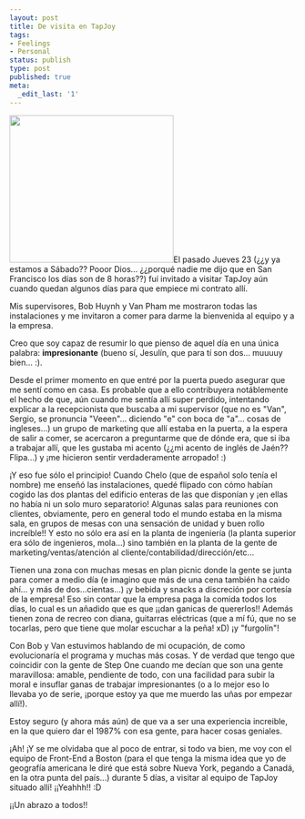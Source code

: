 ```yaml
---
layout: post
title: De visita en TapJoy
tags:
- Feelings
- Personal
status: publish
type: post
published: true
meta:
  _edit_last: '1'
---
```

<a href="http://sheniff.es/public/wp/wp-content/uploads/2012/08/androidfundasia17.jpg"><img class="size-full wp-image-338 alignright" title="androidfundasia17" src="http://sheniff.es/public/wp/wp-content/uploads/2012/08/androidfundasia17.jpg" alt="" width="288" height="259" /></a>El pasado Jueves 23 (¿¿y ya estamos a Sábado?? Pooor Dios... ¿¿porqué nadie me dijo que en San Francisco los días son de 8 horas??) fuí invitado a visitar TapJoy aún cuando quedan algunos días para que empiece mi contrato allí.

Mis supervisores, Bob Huynh y Van Pham me mostraron todas las instalaciones y me invitaron a comer para darme la bienvenida al equipo y a la empresa.
<!-- more -->

Creo que soy capaz de resumir lo que pienso de aquel día en una única palabra: <strong>impresionante</strong> (bueno sí, Jesulín, que para tí son dos... muuuuy bien... :).

Desde el primer momento en que entré por la puerta puedo asegurar que me sentí como en casa. Es probable que a ello contribuyera notáblemente el hecho de que, aún cuando me sentía allí super perdido, intentando explicar a la recepcionista que buscaba a mi supervisor (que no es "Van", Sergio, se pronuncia "Veeen"... diciendo "e" con boca de "a"... cosas de ingleses...) un grupo de marketing que allí estaba en la puerta, a la espera de salir a comer, se acercaron a preguntarme que de dónde era, que si iba a trabajar allí, que les gustaba mi acento (¿¿mi acento de inglés de Jaén?? Flipa...) y ¡me hicieron sentir verdaderamente arropado! :)

¡Y eso fue sólo el principio! Cuando Chelo (que de español solo tenía el nombre) me enseñó las instalaciones, quedé flipado con cómo habían cogido las dos plantas del edificio enteras de las que disponían y ¡en ellas no había ni un solo muro separatorio! Algunas salas para reuniones con clientes, obviamente, pero en general todo el mundo estaba en la misma sala, en grupos de mesas con una sensación de unidad y buen rollo increíble!! Y esto no sólo era así en la planta de ingeniería (la planta superior era sólo de ingenieros, mola...) sino también en la planta de la gente de marketing/ventas/atención al cliente/contabilidad/dirección/etc...

Tienen una zona con muchas mesas en plan picnic donde la gente se junta para comer a medio día (e imagino que más de una cena también ha caido ahí... y más de dos...cientas...) ¡y bebida y snacks a discreción por cortesía de la empresa! Eso sin contar que la empresa paga la comida todos los días, lo cual es un añadido que es que ¡¡dan ganicas de quererlos!! Además tienen zona de recreo con diana, guitarras eléctricas (que a mí fú, que no se tocarlas, pero que tiene que molar escuchar a la peña! xD) ¡y "furgolín"!

Con Bob y Van estuvimos hablando de mi ocupación, de como evolucionaría el programa y muchas más cosas. Y de verdad que tengo que coincidir con la gente de Step One cuando me decían que son una gente maravillosa: amable, pendiente de todo, con una facilidad para subir la moral e insuflar ganas de trabajar impresionantes (o a lo mejor eso lo llevaba yo de serie, ¡porque estoy ya que me muerdo las uñas por empezar allí!).

Estoy seguro (y ahora más aún) de que va a ser una experiencia increible, en la que quiero dar el 1987% con esa gente, para hacer cosas geniales.

¡Ah! ¡Y se me olvidaba que al poco de entrar, si todo va bien, me voy con el equipo de Front-End a Boston (para el que tenga la misma idea que yo de geografía americana le diré que está sobre Nueva York, pegando a Canadá, en la otra punta del país...) durante 5 días, a visitar al equipo de TapJoy situado allí! ¡¡Yeahhh!! :D

¡¡Un abrazo a todos!!
